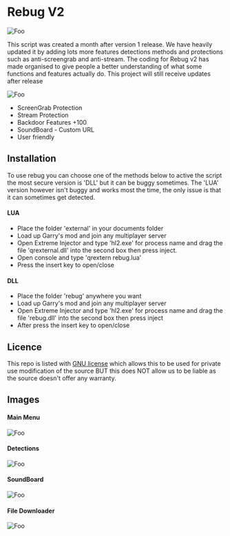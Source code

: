 # Rebug V2


![Foo](https://i.imgur.com/f0ApXbe.png)

This script was created a month after version 1 release. We have heavily updated it by adding lots more features detections methods and protections such as anti-screengrab and anti-stream. 
The coding for Rebug v2 has made organised to give people a better understanding of what some functions and features actually do. This project will still receive updates after release

![Foo](https://i.imgur.com/rlxFY4G.png)

* ScreenGrab Protection
* Stream Protection
* Backdoor Features +100
* SoundBoard - Custom URL
* User friendly

## Installation

To use rebug you can choose one of the methods below to active the script the most secure version is 'DLL' but it can be buggy sometimes. The 'LUA' version however isn't buggy and works most the time, the only issue is that it can sometimes get detected.

#### LUA
* Place the folder 'external' in your documents folder
* Load up Garry's mod and join any multiplayer server
* Open Extreme Injector and type 'hl2.exe' for process name and drag the file 'qrexternal.dll' into the second box then press inject.
* Open console and type 'qrextern rebug.lua'
* Press the insert key to open/close

#### DLL

* Place the folder 'rebug' anywhere you want
* Load up Garry's mod and join any multiplayer server
* Open Extreme Injector and type 'hl2.exe' for process name and drag the file 'rebug.dll' into the second box then press inject
* After press the insert key to open/close

## Licence
This repo is listed with [GNU license](https://github.com/Void09/Login-Release/blob/master/LICENSE) which allows this to be used for private use modification of the source BUT this does NOT allow us to be liable as the source doesn't offer any warranty.

## Images

#### Main Menu
![Foo](https://i.imgur.com/uEXp2dj.png)
#### Detections
![Foo](https://i.imgur.com/dkUJKdN.png)
#### SoundBoard
![Foo](https://i.imgur.com/cG5JOw1.png)
#### File Downloader
![Foo](https://i.imgur.com/QfwqbJu.png)
